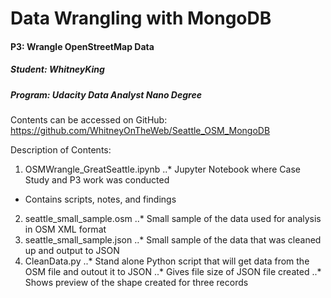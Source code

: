 # Data Wrangling with MongoDB
#### P3: 	 	Wrangle OpenStreetMap Data
##### Student: 	WhitneyKing
##### Program: 	Udacity Data Analyst Nano Degree


Contents can be accessed on GitHub:  https://github.com/WhitneyOnTheWeb/Seattle_OSM_MongoDB

Description of Contents:
1. OSMWrangle_GreatSeattle.ipynb
..* Jupyter Notebook where Case Study and P3 work was conducted
* Contains scripts, notes, and findings
2. seattle_small_sample.osm
..* Small sample of the data used for analysis in OSM XML format
3. seattle_small_sample.json
..* Small sample of the data that was cleaned up and output to JSON
4. CleanData.py
..* Stand alone Python script that will get data from the OSM file and outout it to JSON
..* Gives file size of JSON file created
..* Shows preview of the shape created for three records
